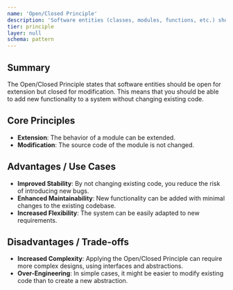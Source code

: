 ```yaml
---
name: 'Open/Closed Principle'
description: 'Software entities (classes, modules, functions, etc.) should be open for extension, but closed for modification.'
tier: principle
layer: null
schema: pattern
---
```


## Summary

The Open/Closed Principle states that software entities should be open for extension but closed for modification. This means that you should be able to add new functionality to a system without changing existing code.

## Core Principles

- **Extension**: The behavior of a module can be extended.
- **Modification**: The source code of the module is not changed.

## Advantages / Use Cases

- **Improved Stability**: By not changing existing code, you reduce the risk of introducing new bugs.
- **Enhanced Maintainability**: New functionality can be added with minimal changes to the existing codebase.
- **Increased Flexibility**: The system can be easily adapted to new requirements.

## Disadvantages / Trade-offs

- **Increased Complexity**: Applying the Open/Closed Principle can require more complex designs, using interfaces and abstractions.
- **Over-Engineering**: In simple cases, it might be easier to modify existing code than to create a new abstraction.

